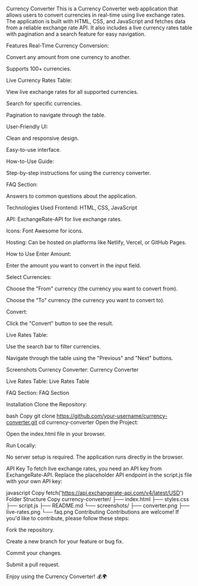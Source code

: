 Currency Converter
This is a Currency Converter web application that allows users to convert currencies in real-time using live exchange rates. The application is built with HTML, CSS, and JavaScript and fetches data from a reliable exchange rate API. It also includes a live currency rates table with pagination and a search feature for easy navigation.

Features
Real-Time Currency Conversion:

Convert any amount from one currency to another.

Supports 100+ currencies.

Live Currency Rates Table:

View live exchange rates for all supported currencies.

Search for specific currencies.

Pagination to navigate through the table.

User-Friendly UI:

Clean and responsive design.

Easy-to-use interface.

How-to-Use Guide:

Step-by-step instructions for using the currency converter.

FAQ Section:

Answers to common questions about the application.

Technologies Used
Frontend: HTML, CSS, JavaScript

API: ExchangeRate-API for live exchange rates.

Icons: Font Awesome for icons.

Hosting: Can be hosted on platforms like Netlify, Vercel, or GitHub Pages.

How to Use
Enter Amount:

Enter the amount you want to convert in the input field.

Select Currencies:

Choose the "From" currency (the currency you want to convert from).

Choose the "To" currency (the currency you want to convert to).

Convert:

Click the "Convert" button to see the result.

Live Rates Table:

Use the search bar to filter currencies.

Navigate through the table using the "Previous" and "Next" buttons.

Screenshots
Currency Converter:
Currency Converter

Live Rates Table:
Live Rates Table

FAQ Section:
FAQ Section

Installation
Clone the Repository:

bash
Copy
git clone https://github.com/your-username/currency-converter.git
cd currency-converter
Open the Project:

Open the index.html file in your browser.

Run Locally:

No server setup is required. The application runs directly in the browser.

API Key
To fetch live exchange rates, you need an API key from ExchangeRate-API. Replace the placeholder API endpoint in the script.js file with your own API key:

javascript
Copy
fetch('https://api.exchangerate-api.com/v4/latest/USD')
Folder Structure
Copy
currency-converter/
├── index.html
├── styles.css
├── script.js
├── README.md
└── screenshots/
    ├── converter.png
    ├── live-rates.png
    └── faq.png
Contributing
Contributions are welcome! If you'd like to contribute, please follow these steps:

Fork the repository.

Create a new branch for your feature or bug fix.

Commit your changes.

Submit a pull request.

Enjoy using the Currency Converter! 💰🌍

